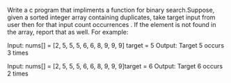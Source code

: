 Write a c program that impliments a function for binary search.Suppose,
given a sorted integer array containing duplicates, take target input from user then for that input count occurrences . If the element is not found in the array, report that as well. For example:

Input: nums[] = [2, 5, 5, 5, 6, 6, 8, 9, 9, 9] target = 5 
Output: Target 5 occurs 3 times 

Input: nums[] = [2, 5, 5, 5, 6, 6, 8, 9, 9, 9]target = 6 
Output: Target 6 occurs 2 times